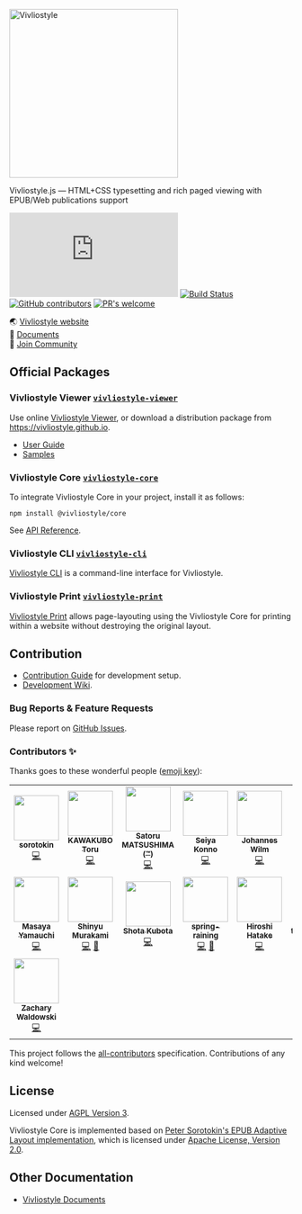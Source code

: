<img src="https://vivliostyle.org/assets/vivliostyle-logo.svg" width="300" alt="Vivliostyle" /><br/>

Vivliostyle.js — HTML+CSS typesetting and rich paged viewing with EPUB/Web publications support

[![GitHub tag][github-tag]][github-tag-url]
[![Build Status][build-status]][build-status-url]
[![GitHub contributors][contributors]][contributors-url]
[![PR's welcome][pr-welcome]][pr-welcome-url]

🌏 [Vivliostyle website](https://vivliostyle.org)  
📖 [Documents](https://vivliostyle.org/documents/)  
🤝 [Join Community](https://vivliostyle.org/community/)

## Official Packages

### Vivliostyle Viewer [`vivliostyle-viewer`](https://github.com/vivliostyle/vivliostyle.js/tree/master/packages/viewer)

Use online [Vivliostyle Viewer](https://vivliostyle.org/viewer/), or download a distribution package from <https://vivliostyle.github.io>.

- [User Guide](https://docs.vivliostyle.org/#/user-guide)
- [Samples](https://vivliostyle.org/samples/)

### Vivliostyle Core [`vivliostyle-core`](https://github.com/vivliostyle/vivliostyle.js/tree/master/packages/core)

To integrate Vivliostyle Core in your project, install it as follows:

```
npm install @vivliostyle/core
```

See [API Reference](https://docs.vivliostyle.org/#/api).

### Vivliostyle CLI [`vivliostyle-cli`](https://github.com/vivliostyle/vivliostyle-cli)

[Vivliostyle CLI](https://github.com/vivliostyle/vivliostyle-cli) is a command-line interface for Vivliostyle.

### Vivliostyle Print [`vivliostyle-print`](https://github.com/vivliostyle/vivliostyle-print)

[Vivliostyle Print](https://github.com/vivliostyle/vivliostyle-print) allows page-layouting using the Vivliostyle Core for printing within a website without destroying the original layout.

## Contribution

- [Contribution Guide](https://github.com/vivliostyle/vivliostyle.js/tree/master/CONTRIBUTING.md) for development setup.
- [Development Wiki](https://github.com/vivliostyle/vivliostyle.js/wiki/Development).

### Bug Reports & Feature Requests

Please report on [GitHub Issues](https://github.com/vivliostyle/vivliostyle.js/issues).

### Contributors ✨

Thanks goes to these wonderful people ([emoji key](https://allcontributors.org/docs/en/emoji-key)):

<!-- ALL-CONTRIBUTORS-LIST:START - Do not remove or modify this section -->
<!-- prettier-ignore-start -->
<!-- markdownlint-disable -->
<table>
  <tr>
    <td align="center"><a href="https://github.com/sorotokin"><img src="https://avatars3.githubusercontent.com/u/11699780?v=4" width="80px;" alt=""/><br /><sub><b>sorotokin</b></sub></a><br /><a href="https://github.com/vivliostyle/vivliostyle.js/commits?author=sorotokin" title="Code">💻</a></td>
    <td align="center"><a href="http://kwkbtr.info"><img src="https://avatars3.githubusercontent.com/u/3595560?v=4" width="80px;" alt=""/><br /><sub><b>KAWAKUBO Toru</b></sub></a><br /><a href="https://github.com/vivliostyle/vivliostyle.js/commits?author=kwkbtr@vivliostyle.com" title="Code">💻</a></td>
    <td align="center"><a href="https://bibi.epub.link"><img src="https://avatars0.githubusercontent.com/u/3631499?v=4" width="80px;" alt=""/><br /><sub><b>Satoru MATSUSHIMA (℠)</b></sub></a><br /><a href="https://github.com/vivliostyle/vivliostyle.js/commits?author=satorumurmur" title="Code">💻</a></td>
    <td align="center"><a href="http://null.ly"><img src="https://avatars2.githubusercontent.com/u/291185?v=4" width="80px;" alt=""/><br /><sub><b>Seiya Konno</b></sub></a><br /><a href="https://github.com/vivliostyle/vivliostyle.js/commits?author=nulltask" title="Code">💻</a></td>
    <td align="center"><a href="http://www.johanneswilm.org"><img src="https://avatars2.githubusercontent.com/u/595512?v=4" width="80px;" alt=""/><br /><sub><b>Johannes Wilm</b></sub></a><br /><a href="https://github.com/vivliostyle/vivliostyle.js/commits?author=johanneswilm" title="Code">💻</a></td>
    <td align="center"><a href="https://florian.rivoal.net"><img src="https://avatars0.githubusercontent.com/u/113268?v=4" width="80px;" alt=""/><br /><sub><b>Florian Rivoal</b></sub></a><br /><a href="https://github.com/vivliostyle/vivliostyle.js/commits?author=frivoal" title="Code">💻</a></td>
    <td align="center"><a href="https://skoji.jp"><img src="https://avatars1.githubusercontent.com/u/119629?v=4" width="80px;" alt=""/><br /><sub><b>Satoshi KOJIMA</b></sub></a><br /><a href="https://github.com/vivliostyle/vivliostyle.js/commits?author=skoji" title="Code">💻</a></td>
  </tr>
  <tr>
    <td align="center"><a href="http://unageanu.hatenablog.com/"><img src="https://avatars2.githubusercontent.com/u/11205?v=4" width="80px;" alt=""/><br /><sub><b>Masaya Yamauchi</b></sub></a><br /><a href="https://github.com/vivliostyle/vivliostyle.js/commits?author=unageanu" title="Code">💻</a></td>
    <td align="center"><a href="https://vivliostyle.org"><img src="https://avatars1.githubusercontent.com/u/3324737?v=4" width="80px;" alt=""/><br /><sub><b>Shinyu Murakami</b></sub></a><br /><a href="https://github.com/vivliostyle/vivliostyle.js/commits?author=MurakamiShinyu" title="Code">💻</a> <a href="https://github.com/vivliostyle/vivliostyle.js/commits?author=MurakamiShinyu" title="Documentation">📖</a></td>
    <td align="center"><a href="https://blog.kubosho.com"><img src="https://avatars0.githubusercontent.com/u/430267?v=4" width="80px;" alt=""/><br /><sub><b>Shota Kubota</b></sub></a><br /><a href="https://github.com/vivliostyle/vivliostyle.js/commits?author=kubosho" title="Code">💻</a></td>
    <td align="center"><a href="https://harusamex.com"><img src="https://avatars1.githubusercontent.com/u/1771005?v=4" width="80px;" alt=""/><br /><sub><b>spring-raining</b></sub></a><br /><a href="https://github.com/vivliostyle/vivliostyle.js/commits?author=spring-raining" title="Code">💻</a> <a href="https://github.com/vivliostyle/vivliostyle.js/commits?author=spring-raining" title="Documentation">📖</a></td>
    <td align="center"><a href="http://cosmo0920.wordpress.com/"><img src="https://avatars1.githubusercontent.com/u/700876?v=4" width="80px;" alt=""/><br /><sub><b>Hiroshi Hatake</b></sub></a><br /><a href="https://github.com/vivliostyle/vivliostyle.js/commits?author=cosmo0920" title="Code">💻</a></td>
    <td align="center"><a href="https://twitter.com/takanakahiko"><img src="https://avatars3.githubusercontent.com/u/10114717?v=4" width="80px;" alt=""/><br /><sub><b>takanakahiko</b></sub></a><br /><a href="https://github.com/vivliostyle/vivliostyle.js/commits?author=takanakahiko" title="Code">💻</a></td>
    <td align="center"><a href="https://uechi.io"><img src="https://avatars0.githubusercontent.com/u/431808?v=4" width="80px;" alt=""/><br /><sub><b>Yasuaki Uechi</b></sub></a><br /><a href="https://github.com/vivliostyle/vivliostyle.js/commits?author=uetchy" title="Code">💻</a> <a href="https://github.com/vivliostyle/vivliostyle.js/commits?author=uetchy" title="Documentation">📖</a></td>
  </tr>
  <tr>
    <td align="center"><a href="https://waldowski.me/"><img src="https://avatars2.githubusercontent.com/u/170812?v=4" width="80px;" alt=""/><br /><sub><b>Zachary Waldowski</b></sub></a><br /><a href="https://github.com/vivliostyle/vivliostyle.js/commits?author=zwaldowski" title="Code">💻</a></td>
  </tr>
</table>

<!-- markdownlint-enable -->
<!-- prettier-ignore-end -->
<!-- ALL-CONTRIBUTORS-LIST:END -->

This project follows the [all-contributors](https://github.com/all-contributors/all-contributors) specification. Contributions of any kind welcome!

## License

Licensed under [AGPL Version 3](https://www.gnu.org/licenses/agpl-3.0.html).

Vivliostyle Core is implemented based on [Peter Sorotokin's EPUB Adaptive Layout implementation](https://github.com/sorotokin/adaptive-layout), which is licensed under [Apache License, Version 2.0](https://www.apache.org/licenses/LICENSE-2.0).

## Other Documentation

- [Vivliostyle Documents](https://vivliostyle.org/documents/)

[github-tag]: https://img.shields.io/github/v/tag/vivliostyle/vivliostyle.js
[github-tag-url]: https://github.com/vivliostyle/vivliostyle.js/releases
[build-status]: https://travis-ci.org/vivliostyle/vivliostyle.js.svg
[build-status-url]: https://travis-ci.org/vivliostyle/vivliostyle.js
[contributors]: https://img.shields.io/github/contributors/vivliostyle/vivliostyle.js.svg
[contributors-url]: https://github.com/vivliostyle/vivliostyle.js/graphs/contributors
[pr-welcome]: https://img.shields.io/badge/PRs%20-welcome-brightgreen.svg
[pr-welcome-url]: https://github.com/vivliostyle/vivliostyle.js/blob/master/CONTRIBUTING.md
